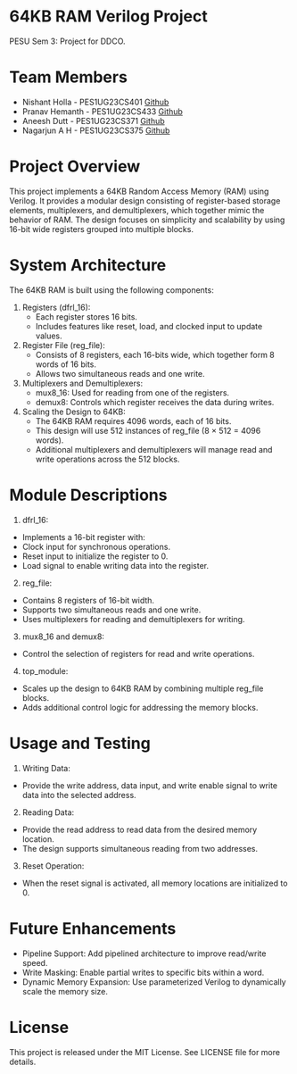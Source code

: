 # 64KB RAM Verilog Project

PESU Sem 3: Project for DDCO.

# Team Members

- Nishant Holla - PES1UG23CS401 [Github](https://github.com/nishantHolla)
- Pranav Hemanth - PES1UG23CS433 [Github](https://github.com/Pranavh-2004)
- Aneesh Dutt - PES1UG23CS371 [Github](https://github.com/STRAWBARREL657)
- Nagarjun A H - PES1UG23CS375 [Github](https://github.com/Arjun2453hi)

# Project Overview

This project implements a 64KB Random Access Memory (RAM) using Verilog. It provides a modular design consisting of register-based storage elements, multiplexers, and demultiplexers, which together mimic the behavior of RAM. The design focuses on simplicity and scalability by using 16-bit wide registers grouped into multiple blocks.

# System Architecture

The 64KB RAM is built using the following components:

1. Registers (dfrl_16):
   - Each register stores 16 bits.
   - Includes features like reset, load, and clocked input to update values.
2. Register File (reg_file):
   - Consists of 8 registers, each 16-bits wide, which together form 8 words of 16 bits.
   - Allows two simultaneous reads and one write.
3. Multiplexers and Demultiplexers:
   - mux8_16: Used for reading from one of the registers.
   - demux8: Controls which register receives the data during writes.
4. Scaling the Design to 64KB:
   - The 64KB RAM requires 4096 words, each of 16 bits.
   - This design will use 512 instances of reg_file (8 × 512 = 4096 words).
   - Additional multiplexers and demultiplexers will manage read and write operations across the 512 blocks.

# Module Descriptions

1. dfrl_16:

- Implements a 16-bit register with:
- Clock input for synchronous operations.
- Reset input to initialize the register to 0.
- Load signal to enable writing data into the register.

2. reg_file:

- Contains 8 registers of 16-bit width.
- Supports two simultaneous reads and one write.
- Uses multiplexers for reading and demultiplexers for writing.

3. mux8_16 and demux8:

- Control the selection of registers for read and write operations.

4. top_module:

- Scales up the design to 64KB RAM by combining multiple reg_file blocks.
- Adds additional control logic for addressing the memory blocks.

# Usage and Testing

1. Writing Data:

- Provide the write address, data input, and write enable signal to write data into the selected address.

2. Reading Data:

- Provide the read address to read data from the desired memory location.
- The design supports simultaneous reading from two addresses.

3. Reset Operation:

- When the reset signal is activated, all memory locations are initialized to 0.

# Future Enhancements

- Pipeline Support: Add pipelined architecture to improve read/write speed.
- Write Masking: Enable partial writes to specific bits within a word.
- Dynamic Memory Expansion: Use parameterized Verilog to dynamically scale the memory size.

# License

This project is released under the MIT License. See LICENSE file for more details.

